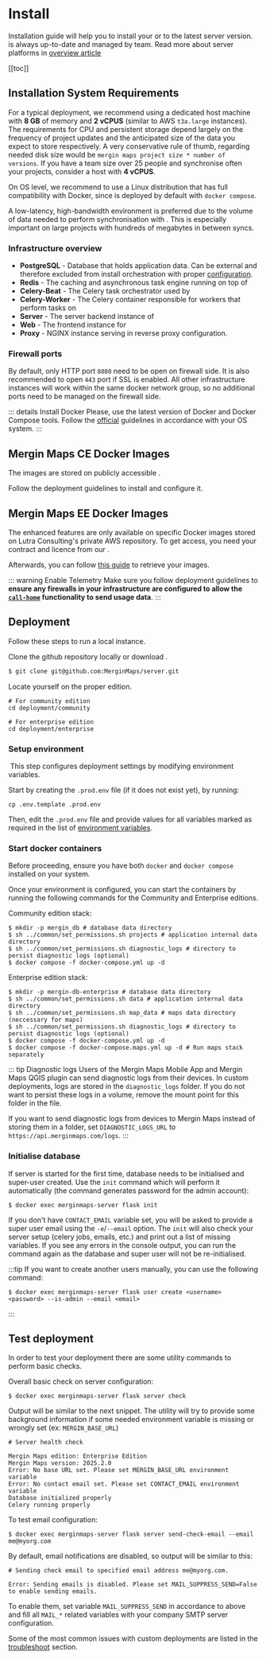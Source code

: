 # Install

Installation guide will help you to install your <CommunityPlatformNameLink /> or <EnterprisePlatformNameLink /> to the latest server version. <ServerCloudNameLink /> is always up-to-date and managed by <MainPlatformName /> team. Read more about server platforms in [overview article](../)

[[toc]]


## Installation System Requirements

For a typical deployment, we recommend using a dedicated host machine with **8 GB** of memory and **2 vCPUS** (similar to AWS `t3a.large` instances).
The requirements for CPU and persistent storage depend largely on the frequency of project updates and the anticipated size of the data you expect to store respectively.
A very conservative rule of thumb, regarding needed disk size would be `mergin maps project size * number of versions`.
If you have a team size over 25 people and synchronise often your <MainPlatformName /> projects, consider a host with **4 vCPUS**. 

On OS level, we recommend to use a Linux distribution that has full compatibility with Docker, since <MainPlatformName /> is deployed by default with `docker compose`.

A low-latency, high-bandwidth environment is preferred due to the volume of data needed to perform synchronisation with <MainPlatformName />. This is especially important on large projects with hundreds of megabytes in between syncs.


### Infrastructure overview

* **PostgreSQL** - Database that holds application data. Can be external and therefore excluded from install orchestration with proper [configuration](https://merginmaps.com/docs/server/environment/#database-settings).
* **Redis** - The caching and asynchronous task engine running on top of <MainPlatformName />
* **Celery-Beat** - The Celery task orchestrator used by <MainPlatformName />
* **Celery-Worker** - The Celery container responsible for workers that perform tasks on <MainPlatformName />
* **Server** - The server backend instance of <MainPlatformName />
* **Web** - The frontend instance for <MainPlatformName />
* **Proxy** - NGINX instance serving <MainPlatformName /> in reverse proxy configuration.

### Firewall ports

By default, only HTTP port `8080` need to be open on firewall side. It is also recommended to open `443` port if SSL is enabled.
All other infrastructure instances will work within the same docker network group, so no additional ports need to be managed on the firewall side. 

::: details Install Docker
Please, use the latest version of Docker and Docker Compose tools.
Follow the [official](https://docs.docker.com/engine/install/) guidelines in accordance with your OS system.
:::

## Mergin Maps CE Docker Images
<ServerType type="CE" />

The <CommunityPlatformName /> images are stored on publicly accessible <DockerHubLink id="u/lutraconsulting" desc="Lutra Consulting's Docker" />.

Follow the deployment guidelines to install and configure it.

## Mergin Maps EE Docker Images
<ServerType type="EE" />


The <EnterprisePlatformName /> enhanced features are only available on specific Docker images stored on Lutra Consulting's private AWS repository. To get access, you need your contract and licence from our <MerginMapsEmail id="sales" desc="sales team" />. 

Afterwards, you can follow [this guide](./ee/) to retrieve your <EnterprisePlatformName /> images.

::: warning Enable <MainPlatformName /> Telemetry
Make sure you follow deployment guidelines to <b>ensure any firewalls in your infrastructure are configured to allow the [`call-home`](../administer/#telemetry-service) functionality to send usage data</b>.
:::

## Deployment

Follow these steps to run a local <MainPlatformName /> instance.

Clone the <MainPlatformName /> github repository locally or download <GitHubRepo id="MerginMaps/server/blob/master/deployment/" desc="deployment folder" />.
```bash
$ git clone git@github.com:MerginMaps/server.git
```

Locate yourself on the proper <MainPlatformName /> edition.
```shell
# For community edition
cd deployment/community

# For enterprise edition
cd deployment/enterprise
```

### Setup environment
​
This step configures deployment settings by modifying environment variables.

Start by creating the `.prod.env` file (if it does not exist yet), by running:

```shell
cp .env.template .prod.env
```

Then, edit the `.prod.env` file and provide values for all variables marked as required in the list of [environment variables](../environment/).

### Start docker containers

Before proceeding, ensure you have both `docker` and `docker compose` installed on your system.

Once your environment is configured, you can start the containers by running the following commands for the Community and Enterprise editions.

Community edition stack:

```shell
$ mkdir -p mergin_db # database data directory
$ sh ../common/set_permissions.sh projects # application internal data directory
$ sh ../common/set_permissions.sh diagnostic_logs # directory to persist diagnostic logs (optional)
$ docker compose -f docker-compose.yml up -d
```

Enterprise edition stack:

```shell
$ mkdir -p mergin-db-enterprise # database data directory
$ sh ../common/set_permissions.sh data # application internal data directory
$ sh ../common/set_permissions.sh map_data # maps data directory (neccessary for maps)
$ sh ../common/set_permissions.sh diagnostic_logs # directory to persist diagnostic logs (optional)
$ docker compose -f docker-compose.yml up -d
$ docker compose -f docker-compose.maps.yml up -d # Run maps stack separately
```

::: tip Diagnostic logs
Users of the Mergin Maps Mobile App and Mergin Maps QGIS plugin can send diagnostic logs from their devices. In custom deployments, logs are stored in the `diagnostic_logs` folder. If you do not want to persist these logs in a volume, remove the mount point for this folder in the <GitHubRepo id="/MerginMaps/server/blob/master/deployment/enterprise/docker-compose.yml" /> file.

If you want to send diagnostic logs from devices to Mergin Maps instead of storing them in a folder, set `DIAGNOSTIC_LOGS_URL` to `https://api.merginmaps.com/logs`.
:::
​​
### Initialise database
If server is started for the first time, database needs to be initialised and super-user created. Use the `init` command which will perform it automatically (the command generates password for the admin account):
```shell
$ docker exec merginmaps-server flask init
```

If you don't have `CONTACT_EMAIL` variable set, you will be asked to provide a super user email using the `-e`/`--email` option. The `init` will also check your server setup (celery jobs, emails, etc.) and print out a list of missing variables. If you see any errors in the console output, you can run the command again as the database and super user will not be re-initialised.

:::tip
If you want to create another users manually, you can use the following command:
```shell
$ docker exec merginmaps-server flask user create <username> <password> --is-admin --email <email>
```
:::

## Test deployment

In order to test your deployment there are some utility commands to perform basic checks.

Overall basic check on server configuration:

```shell
$ docker exec merginmaps-server flask server check
```

Output will be similar to the next snippet. The utility will try to provide some background information if some needed environment variable is missing or wrongly set (ex: `MERGIN_BASE_URL`)

```shell
# Server health check

Mergin Maps edition: Enterprise Edition
Mergin Maps version: 2025.2.0  
Error: No base URL set. Please set MERGIN_BASE_URL environment variable
Error: No contact email set. Please set CONTACT_EMAIL environment variable
Database initialized properly
Celery running properly  
```

To test email configuration:

```shell
$ docker exec merginmaps-server flask server send-check-email --email me@myorg.com
```

By default, email notifications are disabled, so output will be similar to this:

```shell
# Sending check email to specified email address me@myorg.com.

Error: Sending emails is disabled. Please set MAIL_SUPPRESS_SEND=False to enable sending emails.

```

To enable them, set variable `MAIL_SUPPRESS_SEND` in accordance to above and fill all `MAIL_*` related variables with your company SMTP server configuration.

Some of the most common issues with custom deployments are listed in the [troubleshoot](../troubleshoot/) section.
